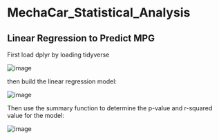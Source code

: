 # MechaCar_Statistical_Analysis

## Linear Regression to Predict MPG

First load dplyr by loading tidyverse

![image](https://user-images.githubusercontent.com/90977689/147964233-df7fc576-5d14-4bd3-a828-543cd50aedf8.png)


then build the linear regression model:

![image](https://user-images.githubusercontent.com/90977689/147964313-85500177-1e11-402e-8e04-1905f0c1e4f9.png)

Then use the summary function to determine the p-value and r-squared value for the model:

![image](https://user-images.githubusercontent.com/90977689/147964451-5693dc95-4f9d-4118-b950-315a1ea1ef61.png)


